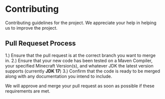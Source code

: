 # Contributing
Contributing guidelines for the project. We appreciate your help in helping us to improve the project.

## Pull Requeset Process
1.) Ensure that the pull request is at the correct branch you want to merge in.
2.) Ensure that your new code has been tested on a Maven Compiler, your specified Minecraft Version(s), and whatever JDK the latest version supports (currently **JDK 17**)
3.) Confirm that the code is ready to be merged along with any documentation you intend to include.

We will approve and merge your pull request as soon as possible if these requirements are met.
